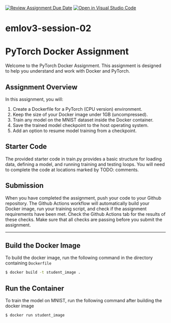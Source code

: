 [![Review Assignment Due Date](https://classroom.github.com/assets/deadline-readme-button-22041afd0340ce965d47ae6ef1cefeee28c7c493a6346c4f15d667ab976d596c.svg)](https://classroom.github.com/a/A2tcAnZG)
[![Open in Visual Studio Code](https://classroom.github.com/assets/open-in-vscode-2e0aaae1b6195c2367325f4f02e2d04e9abb55f0b24a779b69b11b9e10269abc.svg)](https://classroom.github.com/online_ide?assignment_repo_id=15812895&assignment_repo_type=AssignmentRepo)

# emlov3-session-02



# PyTorch Docker Assignment

Welcome to the PyTorch Docker Assignment. This assignment is designed to help you understand and work with Docker and PyTorch.



## Assignment Overview

In this assignment, you will:

1. Create a Dockerfile for a PyTorch (CPU version) environment.
2. Keep the size of your Docker image under 1GB (uncompressed).
3. Train any model on the MNIST dataset inside the Docker container.
4. Save the trained model checkpoint to the host operating system.
5. Add an option to resume model training from a checkpoint.



## Starter Code

The provided starter code in train.py provides a basic structure for loading data, defining a model, and running training and testing loops. You will need to complete the code at locations marked by TODO: comments.



## Submission

When you have completed the assignment, push your code to your Github repository. The Github Actions workflow will automatically build your Docker image, run your training script, and check if the assignment requirements have been met. Check the Github Actions tab for the results of these checks. Make sure that all checks are passing before you submit the assignment.



---



## Build the Docker Image

To build the docker image, run the following command in the directory containing `Dockerfile`

```bash
$ docker build -t student_image .
```



## Run the Container

To train the model on MNIST, run the following command after building the docker image

```bash
$ docker run student_image
```

